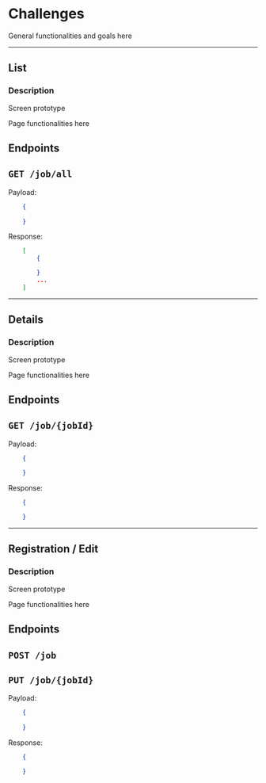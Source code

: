 # Challenges 

General functionalities and goals here

---

## **List**

### **Description**
Screen prototype

Page functionalities here

## **Endpoints**
## **`GET /job/all`**

Payload:
```json
    {
        
    }
```

Response:
```json
    [
        {

        }
        ...
    ]
```

---

## **Details**

### **Description**
Screen prototype

Page functionalities here

## **Endpoints**
## **`GET /job/{jobId}`**
Payload:
```json
    {
        
    }
```

Response:
```json
    {

    }
```
---
## **Registration / Edit**

### **Description**
Screen prototype

Page functionalities here

## **Endpoints**
## **`POST /job`**

## **`PUT /job/{jobId}`**
Payload:
```json
    {
        
    }
```

Response:
```json
    {

    }
```

